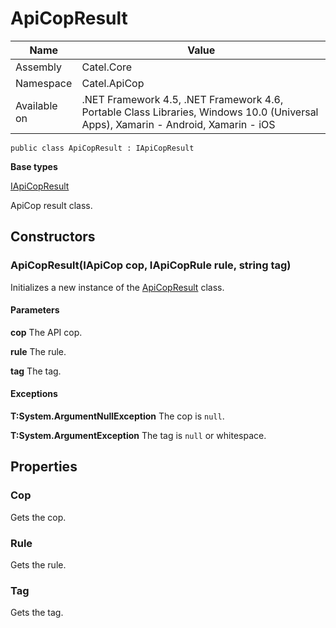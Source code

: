 

# ApiCopResult

Name|Value
---|---
Assembly|Catel.Core
Namespace|Catel.ApiCop
Available on|.NET Framework 4.5, .NET Framework 4.6, Portable Class Libraries, Windows 10.0 (Universal Apps), Xamarin - Android, Xamarin - iOS

```
public class ApiCopResult : IApiCopResult
```

**Base types**

[IApiCopResult](/Catel.Core\Catel\ApiCop\IApiCopResult.md)


ApiCop result class.



## Constructors

### ApiCopResult(IApiCop cop, IApiCopRule rule, string tag)

Initializes a new instance of the [ApiCopResult](#) class.

#### Parameters

**cop**
The API cop.

**rule**
The rule.

**tag**
The tag.

#### Exceptions

**T:System.ArgumentNullException**
The cop is ```null```.

**T:System.ArgumentException**
The tag is ```null``` or whitespace.



## Properties

### Cop

Gets the cop.



### Rule

Gets the rule.



### Tag

Gets the tag.



